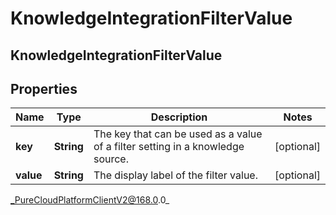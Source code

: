 # KnowledgeIntegrationFilterValue

## KnowledgeIntegrationFilterValue

## Properties

|Name | Type | Description | Notes|
|------------ | ------------- | ------------- | -------------|
| **key** | **String** | The key that can be used as a value of a filter setting in a knowledge source. | [optional] |
| **value** | **String** | The display label of the filter value. | [optional] |



_PureCloudPlatformClientV2@168.0.0_
